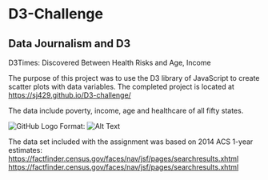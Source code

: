 # D3-Challenge
  
  ## Data Journalism and D3

  D3Times: Discovered Between Health Risks and Age, Income

  The purpose of this project was to use the D3 library of JavaScript to create scatter plots with data variables. 
  The completed project is located at https://sj429.github.io/D3-challenge/
  
  The data include poverty, income, age and healthcare of all fifty states.
  
  ![GitHub Logo](/images/logo.png)
Format: ![Alt Text](url)
  
  
  The data set included with the assignment was based on 2014 ACS 1-year estimates: https://factfinder.census.gov/faces/nav/jsf/pages/searchresults.xhtml
  https://factfinder.census.gov/faces/nav/jsf/pages/searchresults.xhtml  


